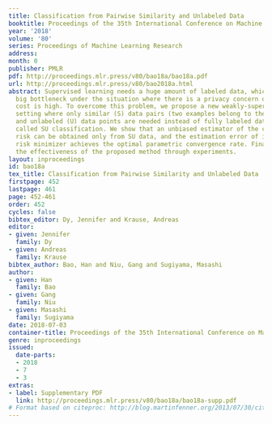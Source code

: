 ```yaml
---
title: Classification from Pairwise Similarity and Unlabeled Data
booktitle: Proceedings of the 35th International Conference on Machine Learning
year: '2018'
volume: '80'
series: Proceedings of Machine Learning Research
address: 
month: 0
publisher: PMLR
pdf: http://proceedings.mlr.press/v80/bao18a/bao18a.pdf
url: http://proceedings.mlr.press/v80/bao2018a.html
abstract: Supervised learning needs a huge amount of labeled data, which can be a
  big bottleneck under the situation where there is a privacy concern or labeling
  cost is high. To overcome this problem, we propose a new weakly-supervised learning
  setting where only similar (S) data pairs (two examples belong to the same class)
  and unlabeled (U) data points are needed instead of fully labeled data, which is
  called SU classification. We show that an unbiased estimator of the classification
  risk can be obtained only from SU data, and the estimation error of its empirical
  risk minimizer achieves the optimal parametric convergence rate. Finally, we demonstrate
  the effectiveness of the proposed method through experiments.
layout: inproceedings
id: bao18a
tex_title: Classification from Pairwise Similarity and Unlabeled Data
firstpage: 452
lastpage: 461
page: 452-461
order: 452
cycles: false
bibtex_editor: Dy, Jennifer and Krause, Andreas
editor:
- given: Jennifer
  family: Dy
- given: Andreas
  family: Krause
bibtex_author: Bao, Han and Niu, Gang and Sugiyama, Masashi
author:
- given: Han
  family: Bao
- given: Gang
  family: Niu
- given: Masashi
  family: Sugiyama
date: 2018-07-03
container-title: Proceedings of the 35th International Conference on Machine Learning
genre: inproceedings
issued:
  date-parts:
  - 2018
  - 7
  - 3
extras:
- label: Supplementary PDF
  link: http://proceedings.mlr.press/v80/bao18a/bao18a-supp.pdf
# Format based on citeproc: http://blog.martinfenner.org/2013/07/30/citeproc-yaml-for-bibliographies/
---
```

